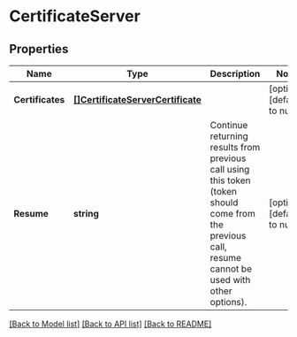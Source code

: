 # CertificateServer

## Properties
Name | Type | Description | Notes
------------ | ------------- | ------------- | -------------
**Certificates** | [**[]CertificateServerCertificate**](CertificateServerCertificate.md) |  | [optional] [default to null]
**Resume** | **string** | Continue returning results from previous call using this token (token should come from the previous call, resume cannot be used with other options). | [optional] [default to null]

[[Back to Model list]](../README.md#documentation-for-models) [[Back to API list]](../README.md#documentation-for-api-endpoints) [[Back to README]](../README.md)


